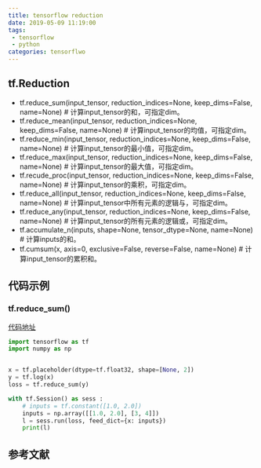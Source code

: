 ```yaml
---
title: tensorflow reduction
date: 2019-05-09 11:19:00
tags:
 - tensorflow 
 - python
categories: tensorflwo
---
```


## tf.Reduction
- tf.reduce_sum(input_tensor, reduction_indices=None, keep_dims=False, name=None)  # 计算input_tensor的和，可指定dim。
- tf.reduce_mean(input_tensor, reduction_indices=None, keep_dims=False, name=None) # 计算input_tensor的均值，可指定dim。
- tf.reduce_min(input_tensor, reduction_indices=None, keep_dims=False, name=None) # 计算input_tensor的最小值，可指定dim。
- tf.reduce_max(input_tensor, reduction_indices=None, keep_dims=False, name=None) # 计算input_tensor的最大值，可指定dim。
- tf.recude_proc(input_tensor, reduction_indices=None, keep_dims=False, name=None) # 计算input_tensor的乘积，可指定dim。
- tf.reduce_all(input_tensor, reduction_indices=None, keep_dims=False, name=None) # 计算input_tensor中所有元素的逻辑与，可指定dim。
- tf.reduce_any(input_tensor, reduction_indices=None, keep_dims=False, name=None) # 计算input_tensor的所有元素的逻辑或，可指定dim。
- tf.accumulate_n(inputs, shape=None, tensor_dtype=None, name=None) # 计算inputs的和。
- tf.cumsum(x, axis=0, exclusive=False, reverse=False, name=None) # 计算input_tensor的累积和。

## 代码示例
### tf.reduce_sum()
[代码地址](https://github.com/mxxhcm/code/blob/master/tf/some_ops/tf_reduce_sum.py)
``` python
import tensorflow as tf
import numpy as np


x = tf.placeholder(dtype=tf.float32, shape=[None, 2])
y = tf.log(x)
loss = tf.reduce_sum(y)

with tf.Session() as sess :
    # inputs = tf.constant([1.0, 2.0])
    inputs = np.array([[1.0, 2.0], [3, 4]])
    l = sess.run(loss, feed_dict={x: inputs})
    print(l)
```

## 参考文献
